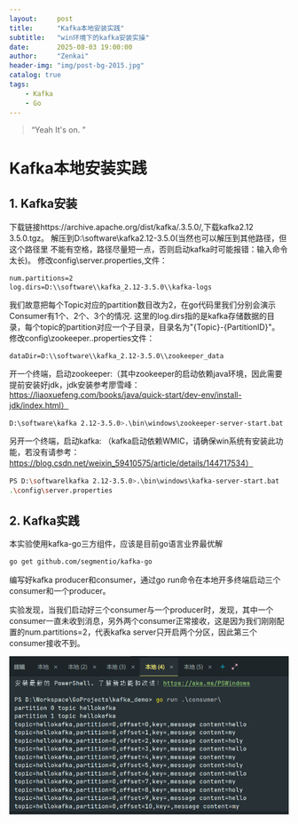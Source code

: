 ```yaml
---
layout:     post
title:      "Kafka本地安装实践"
subtitle:   "win环境下的kafka安装实操"
date:       2025-08-03 19:00:00
author:     "Zenkai"
header-img: "img/post-bg-2015.jpg"
catalog: true
tags:
    - Kafka
    - Go
---
```


> “Yeah It's on. ”

# Kafka本地安装实践

## 1. Kafka安装

下载链接https://archive.apache.org/dist/kafka/.3.5.0/,下载kafka2.12
3.5.0.tgz。
解压到D:\software\kafka2.12-3.5.0(当然也可以解压到其他路径，但这个路径里
不能有空格，路径尽量短一点，否则启动kafka时可能报错：输入命令太长)。
修改config\server.properties,文件：

``````properties
num.partitions=2
log.dirs=D:\\software\\kafka_2.12-3.5.0\\kafka-logs
``````

我们故意把每个Topic对应的partition数目改为2，在go代码里我们分别会演示
Consumer有1个、2个、3个的情况.
这里的log.dirs指的是kafka存储数据的目录，每个topic的partition对应一个子目录，目录名为"{Topic}-{PartitionlD}"。
修改config\zookeeper..properties文件：

``````properties
dataDir=D:\\software\\kafka_2.12-3.5.0\\zookeeper_data
``````

开一个终端，启动zookeeper:（其中zookeeper的启动依赖java环境，因此需要提前安装好jdk，jdk安装参考廖雪峰：https://liaoxuefeng.com/books/java/quick-start/dev-env/install-jdk/index.html）

``````bash
D:\software\kafka 2.12-3.5.0>.\bin\windows\zookeeper-server-start.bat .\config\zookeeper.properties
``````

另开一个终端，启动kafka: （kafka启动依赖WMIC，请确保win系统有安装此功能，若没有请参考：https://blog.csdn.net/weixin_59410575/article/details/144717534）

``````bash
PS D:\softwarelkafka 2.12-3.5.0>.\bin\windows\kafka-server-start.bat
.\config\server.properties
``````



## 2. Kafka实践

本实验使用kafka-go三方组件，应该是目前go语言业界最优解

``````bash
go get github.com/segmentio/kafka-go
``````

编写好kafka producer和consumer，通过go run命令在本地开多终端启动三个consumer和一个producer。

实验发现，当我们启动好三个consumer与一个producer时，发现，其中一个consumer一直未收到消息，另外两个consumer正常接收，这是因为我们刚刚配置的num.partitions=2，代表kafka server只开启两个分区，因此第三个consumer接收不到。

![kafka_consumer](/img/in-post/kafka-demo/kafka_consumer.png)
